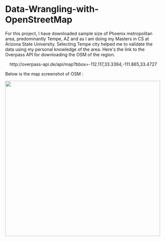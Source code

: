 # Data-Wrangling-with-OpenStreetMap

For this project, I have downloaded sample size of Phoenix metropolitan area, predominantly Tempe, AZ and as I am doing my Masters in CS at Arizona State University. Selecting Tempe city helped me to validate the data using my personal knowledge of the area.  Here's the link to the Overpass API for downloading the OSM of the region.

<center> http://overpass-api.de/api/map?bbox=-112.117,33.3394,-111.865,33.4727 </center>

Below is the map screenshot of OSM :

<img src="https://raw.githubusercontent.com/parthoiiitm/Data-Wrangling-with-OpenStreetMap/master/tempe_screenshot.png" width="500" height="500" />

